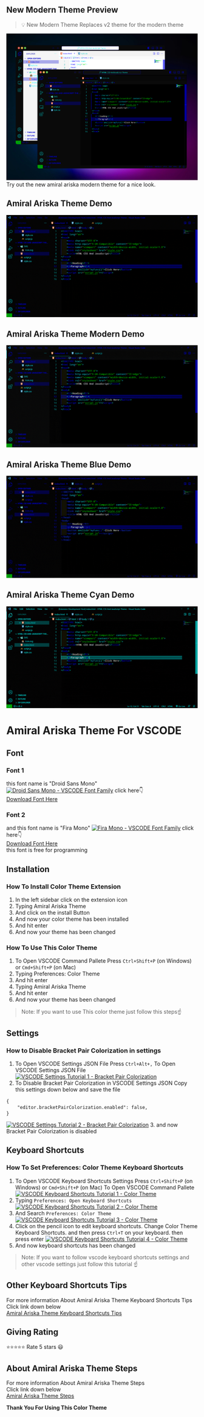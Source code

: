 ## New Modern Theme Preview
> 💡 New Modern Theme Replaces v2 theme for the modern theme

[![Amiral Ariska Modern Theme Preview](https://raw.githubusercontent.com/amiralariska/amiral-ariska-vscode-theme/amiral-ariska-theme/images/preview-modern-themes/amiral-ariska-modern-themes.jpg)](https://raw.githubusercontent.com/amiralariska/amiral-ariska-vscode-theme/amiral-ariska-theme/images/preview-modern-themes/amiral-ariska-modern-themes.jpg)
Try out the new amiral ariska modern theme for a nice look.
## Amiral Ariska Theme Demo
[![Amiral Ariska Theme Demo](https://raw.githubusercontent.com/amiralariska/amiral-ariska-vscode-theme/amiral-ariska-theme/images/amiral-ariska-theme-blue-cyan/amiral-ariska-theme-blue-cyan-demo.gif)](https://raw.githubusercontent.com/amiralariska/amiral-ariska-vscode-theme/amiral-ariska-theme/images/amiral-ariska-theme-blue-cyan/amiral-ariska-theme-blue-cyan-demo.gif)
## Amiral Ariska Theme Modern Demo
[![Amiral Ariska Modern Theme Demo](https://raw.githubusercontent.com/amiralariska/amiral-ariska-vscode-theme/amiral-ariska-theme/images/amiral-ariska-theme-modern/amiral-ariska-theme-modern-demo.gif)](https://raw.githubusercontent.com/amiralariska/amiral-ariska-vscode-theme/amiral-ariska-theme/images/amiral-ariska-theme-modern/amiral-ariska-theme-modern-demo.gif)
## Amiral Ariska Theme Blue Demo
[![Amiral Ariska Theme Blue Demo](https://raw.githubusercontent.com/amiralariska/amiral-ariska-vscode-theme/amiral-ariska-theme/images/amiral-ariska-theme-blue/amiral-ariska-theme-blue-demo.gif)](https://raw.githubusercontent.com/amiralariska/amiral-ariska-vscode-theme/amiral-ariska-theme/images/amiral-ariska-theme-blue/amiral-ariska-theme-blue-demo.gif)
## Amiral Ariska Theme Cyan Demo
[![Amiral Ariska Cyan Theme Demo](https://raw.githubusercontent.com/amiralariska/amiral-ariska-vscode-theme/amiral-ariska-theme/images/amiral-ariska-theme-cyan/amiral-ariska-theme-cyan-demo.gif)](https://raw.githubusercontent.com/amiralariska/amiral-ariska-vscode-theme/amiral-ariska-theme/images/amiral-ariska-theme-cyan/amiral-ariska-theme-cyan-demo.gif)
# Amiral Ariska Theme For VSCODE
## Font
### Font 1
this font name is "Droid Sans Mono"
[![Droid Sans Mono - VSCODE Font Family](https://xp.io/storage/zBdUWNf.jpg)](https://www.1001fonts.com/droid-sans-mono-font.html)
click here👇<br>
[Download Font Here](https://www.1001fonts.com/download/droid-sans-mono.zip)
### Font 2
and this font name is "Fira Mono"
[![Fira Mono - VSCODE Font Family](https://xp.io/storage/zB8NBGM.jpg)](https://fonts.google.com/specimen/Fira+Mono?query=Fira+Mono)
click here👇<br>
[Download Font Here](https://fonts.google.com/download?family=Fira%20Mono)<br>
this font is free for programming

## Installation
### How To Install Color Theme Extension
1. In the left sidebar click on the extension icon
2. Typing Amiral Ariska Theme
3. And click on the install Button
4. And now your color theme has been installed
5. And hit enter
6. And now your theme has been changed

### How To Use This Color Theme
1. To Open VSCODE Command Pallete Press `Ctrl+Shift+P` (on Windows) or `Cmd+Shift+P` (on Mac)
2. Typing Preferences: Color Theme
3. And hit enter
4. Typing Amiral Ariska Theme
5. And hit enter
6. And now your theme has been changed
> Note: If you want to use This color theme just follow this steps☝

## Settings
### How to Disable Bracket Pair Colorization in settings
1. To Open VSCODE Settings JSON File Press `Ctrl+Alt+,` To Open VSCODE Settings JSON File
[![VSCODE Settings Tutorial 1 - Bracket Pair Colorization](https://xp.io/storage/EzOJI4y.gif)](https://xp.io/storage/EzOJI4y.gif)
2. To Disable Bracket Pair Colorization in VSCODE Settings JSON Copy this settings down below and save the file
```jsonc
{
    "editor.bracketPairColorization.enabled": false,
}
```
[![VSCODE Settings Tutorial 2 - Bracket Pair Colorization](https://xp.io/storage/EzUsvYT.gif)](https://xp.io/storage/EzUsvYT.gif)
3. and now Bracket Pair Colorization is disabled

## Keyboard Shortcuts
### How To Set Preferences: Color Theme Keyboard Shortcuts
1. To Open VSCODE Keyboard Shortcuts Settings Press `Ctrl+Shift+P` (on Windows) or `Cmd+Shift+P` (on Mac) To Open VSCODE Command Pallete
[![VSCODE Keyboard Shortcuts Tutorial 1 - Color Theme](https://xp.io/storage/FZkeypp.gif)](https://xp.io/storage/FZkeypp.gif)
2. Typing `Preferences: Open Keyboard Shortcuts`
[![VSCODE Keyboard Shortcuts Tutorial 2 - Color Theme](https://xp.io/storage/FZrx1kz.gif)](https://xp.io/storage/FZrx1kz.gif)
3. And Search `Preferences: Color Theme`
[![VSCODE Keyboard Shortcuts Tutorial 3 - Color Theme](https://xp.io/storage/FZxQle9.gif)](https://xp.io/storage/FZxQle9.gif)
4. Click on the pencil icon to edit keyboard shortcuts. Change Color Theme Keyboard Shortcuts. and then press `Ctrl+T` on your keyboard. then press enter
[![VSCODE Keyboard Shortcuts Tutorial 4 - Color Theme](https://xp.io/storage/FZCveXy.gif)](https://xp.io/storage/FZCveXy.gif)
5. And now keyboard shortcuts has been changed
> Note: If you want to follow vscode keyboard shortcuts settings and other vscode settings just follow this tutorial ☝
## Other Keyboard Shortcuts Tips
For more information About Amiral Ariska Theme Keyboard Shortcuts Tips<br>
Click link down below<br>
[Amiral Ariska Theme Keyboard Shortcuts Tips](https://github.com/amiralariska/amiral-ariska-vscode-theme/blob/amiral-ariska-theme/amiral-ariska-theme-release-date.md)

## Giving Rating
⭐⭐⭐⭐⭐ Rate 5 stars 😃

## About Amiral Ariska Theme Steps
For more information About Amiral Ariska Theme Steps<br>
Click link down below<br>
[Amiral Ariska Theme Steps](https://github.com/amiralariska/amiral-ariska-vscode-theme-steps)

**Thank You For Using This Color Theme**